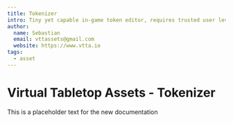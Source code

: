 ```yaml
---
title: Tokenizer
intro: Tiny yet capable in-game token editor, requires trusted user level for uploads
author:
  name: Sebastian
  email: vttassets@gmail.com
  website: https://www.vtta.io
tags:
  - asset
---
```

# Virtual Tabletop Assets - Tokenizer

This is a placeholder text for the new documentation
